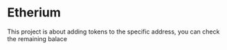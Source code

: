 # Etherium
This project is about adding tokens to the specific address, you can check the remaining balace
